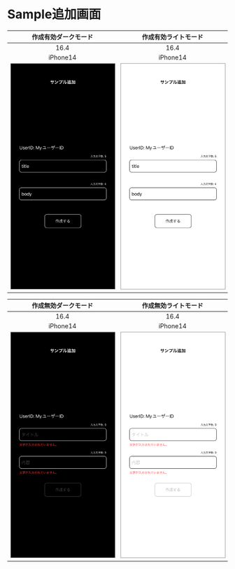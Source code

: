 # Sample追加画面

|作成有効ダークモード|作成有効ライトモード|
|:---:|:---:|
|16.4|16.4|
|iPhone14|iPhone14|
|<img src='../TestSnapshot/ReferenceImages_64/Sample追加画面/testSampleAddView_作成_有効_ダークモード_iPhone_16_4_390x844@3x.png' width='390' style='border: 1px solid #999' />|<img src='../TestSnapshot/ReferenceImages_64/Sample追加画面/testSampleAddView_作成_有効_ライトモード_iPhone_16_4_390x844@3x.png' width='390' style='border: 1px solid #999' />|

|作成無効ダークモード|作成無効ライトモード|
|:---:|:---:|
|16.4|16.4|
|iPhone14|iPhone14|
|<img src='../TestSnapshot/ReferenceImages_64/Sample追加画面/testSampleAddView_作成_無効_ダークモード_iPhone_16_4_390x844@3x.png' width='390' style='border: 1px solid #999' />|<img src='../TestSnapshot/ReferenceImages_64/Sample追加画面/testSampleAddView_作成_無効_ライトモード_iPhone_16_4_390x844@3x.png' width='390' style='border: 1px solid #999' />|


